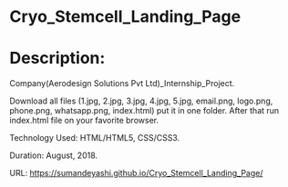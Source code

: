# Cryo_Stemcell_Landing_Page
# Description:

Company(Aerodesign Solutions Pvt Ltd)_Internship_Project.

Download all files (1.jpg, 2.jpg, 3.jpg, 4.jpg, 5.jpg, email.png, logo.png, phone.png, whatsapp.png, index.html) put it in one folder. After that run index.html file on your favorite browser. 

Technology Used: HTML/HTML5, CSS/CSS3. 

Duration: August, 2018.

URL: https://sumandeyashi.github.io/Cryo_Stemcell_Landing_Page/
